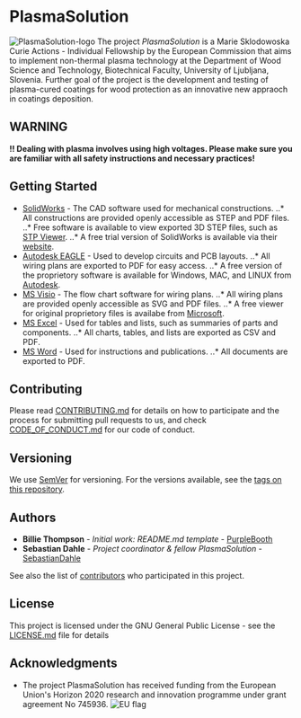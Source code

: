 # PlasmaSolution

![PlasmaSolution-logo](https://github.com/SebastianDahle/PlasmaSolution/PlasmaSolution.jpg "PlasmaSolution-logo")
The project *PlasmaSolution* is a Marie Sklodowoska Curie Actions - Individual Fellowship by the European Commission that aims to implement non-thermal plasma technology at the Department of Wood Science and Technology, Biotechnical Faculty, University of Ljubljana, Slovenia. Further goal of the project is the development and testing of plasma-cured coatings for wood protection as an innovative new appraoch in coatings deposition.

## WARNING

**!! Dealing with plasma involves using high voltages. Please make sure you are familiar with all safety instructions and necessary practices!**

## Getting Started

* [SolidWorks](https://www.solidworks.com/) - The CAD software used for mechanical constructions.
..* All constructions are provided openly accessible as STEP and PDF files.
..* Free software is available to view exported 3D STEP files, such as [STP Viewer](https://stpviewer.com/).
..* A free trial version of SolidWorks is available via their [website](https://www.solidworks.com/solution/job-functions/students).
* [Autodesk EAGLE](https://www.autodesk.de/products/eagle) - Used to develop circuits and PCB layouts.
..* All wiring plans are exported to PDF for easy access.
..* A free version of the proprietory software is available for Windows, MAC, and LINUX from [Autodesk](https://www.autodesk.de/products/eagle/free-download).
* [MS Visio](https://products.office.com/visio/) - The flow chart software for wiring plans.
..* All wiring plans are provided openly accessible as SVG and PDF files.
..* A free viewer for original proprietory files is availabe from [Microsoft](https://www.microsoft.com/download/details.aspx?id=35811).
* [MS Excel](https://products.office.com/excel/) - Used for tables and lists, such as summaries of parts and components.
..* All charts, tables, and lists are exported as CSV and PDF.
* [MS Word](https://products.office.com/word/) - Used for instructions and publications.
..* All documents are exported to PDF.

## Contributing

Please read [CONTRIBUTING.md](https://github.com/SebastianDahle/PlasmaSolution/blob/master/CONTRIBUTING.md) for details on how to participate and the process for submitting pull requests to us, and check [CODE_OF_CONDUCT.md](https://github.com/SebastianDahle/PlasmaSolution/blob/master/CODE_OF_CONDUCT.md) for our code of conduct.

## Versioning

We use [SemVer](http://semver.org/) for versioning. For the versions available, see the [tags on this repository](https://github.com/SebastianDahle/PlasmaSolution/tags). 

## Authors

* **Billie Thompson** - *Initial work: README.md template* - [PurpleBooth](https://github.com/PurpleBooth)
* **Sebastian Dahle** - *Project coordinator & fellow PlasmaSolution* - [SebastianDahle](https://github.com/SebastianDahle)

See also the list of [contributors](https://github.com/SebastianDahle/PlasmaSolution/contributors) who participated in this project.

## License

This project is licensed under the GNU General Public License - see the [LICENSE.md](https://github.com/SebastianDahle/PlasmaSolution/LICENSE) file for details

## Acknowledgments

* The project PlasmaSolution has received funding from the European Union's Horizon 2020 research and innovation programme under grant agreement No 745936. ![EU flag](https://github.com/SebastianDahle/PlasmaSolution/EU_flag.jpg "EU flag")

